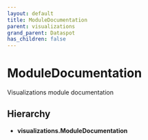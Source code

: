 ```yaml
---
layout: default
title: ModuleDocumentation
parent: visualizations
grand_parent: Dataspot
has_children: false
---
```


# ModuleDocumentation

Visualizations module documentation

## Hierarchy

* **visualizations.ModuleDocumentation**
